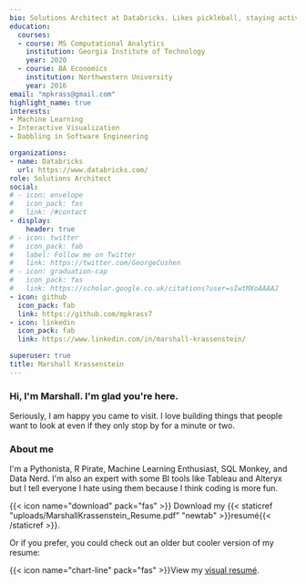 ```yaml
---
bio: Solutions Architect at Databricks. Likes pickleball, staying active and smoothies
education:
  courses:
  - course: MS Computational Analytics
    institution: Georgia Institute of Technology
    year: 2020
  - course: BA Economics
    institution: Northwestern University
    year: 2016
email: "mpkrass@gmail.com"
highlight_name: true
interests:
- Machine Learning
- Interactive Visualization
- Dabbling in Software Engineering

organizations:
- name: Databricks
  url: https://www.databricks.com/
role: Solutions Architect
social:
# - icon: envelope
#   icon_pack: fas
#   link: /#contact
- display:
    header: true
# - icon: twitter
#   icon_pack: fab
#   label: Follow me on Twitter
#   link: https://twitter.com/GeorgeCushen
# - icon: graduation-cap
#   icon_pack: fas
#   link: https://scholar.google.co.uk/citations?user=sIwtMXoAAAAJ
- icon: github
  icon_pack: fab
  link: https://github.com/mpkrass7
- icon: linkedin
  icon_pack: fab
  link: https://www.linkedin.com/in/marshall-krassenstein/

superuser: true
title: Marshall Krassenstein
---
```


### Hi, I'm Marshall. I'm glad you're here.

Seriously, I am happy you came to visit. I love building things that people want to look at even if they only stop by for a minute or two. 

### About me
I'm a Pythonista, R Pirate, Machine Learning Enthusiast, SQL Monkey, and Data Nerd. I'm also an expert with some BI tools like Tableau and Alteryx but I tell everyone I hate using them because I think coding is more fun.

{{< icon name="download" pack="fas" >}} Download my {{< staticref "uploads/MarshallKrassenstein_Resume.pdf" "newtab" >}}resumé{{< /staticref >}}.

Or if you prefer, you could check out an older but cooler version of my resume:

{{< icon name="chart-line" pack="fas" >}}View my <a href="https://public.tableau.com/app/profile/marshall3251/viz/TableauVisualResume/MyTableauVisualResume" target=_>visual resumé</a>.
